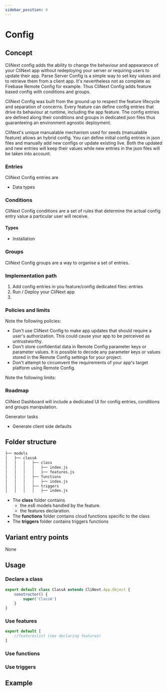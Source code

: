 ```yaml
---
sidebar_position: 4
---
```


# Config

## Concept
CliNext config adds the ability to change the behaviour and appearance of your CliNext app without  redeploying your server or requiring users to update their app. 
Parse Server Config is a simple way to set key values and to retrieve them from a client app. It's nevertheless not as complete as Firebase Remote Config for example. Thus CliNext Config adds feature based config with conditions and groups.

CliNext Config was built from the ground up to respect the feature lifecycle and separation of concerns. Every feature can define config entries that drive its behaviour at runtime, including the app feature. The config entries are defined along their conditions and groups in dedicated json files thus guaranteeing an environment agnostic deployment.

CliNext's unique manualable mechanism used for seeds (manualable feature) allows an hybrid config. You can define initial config entries in json files and manually add new configs or update existing live. Both the updated and new entries will keep their values while new entries in the json files will be taken into account.

### Entries

CliNext Config entries are 
- Data types

### Conditions

CliNext Config conditions are a set of rules that determine the actual config entry value a particular user will receive.

#### Types
- Installation


### Groups
CliNext Config groups are a way to organise a set of entries.


### Implementation path

1. Add config entries in you feature/config dedicated files: entries
2. Run / Deploy your CliNext app
3. 

### Policies and limits

Note the following policies:

- Don't use CliNext Config to make app updates that should require a user's authorization. This could cause your app to be perceived as untrustworthy.
- Don't store confidential data in Remote Config parameter keys or parameter values. It is possible to decode any parameter keys or values stored in the Remote Config settings for your project.
- Don't attempt to circumvent the requirements of your app's target platform using Remote Config.

Note the following limits:



### Roadmap

CliNext Dashboard will include a dedicated UI for config entries, conditions and groups manipulation.



Generator tasks
- Generate client side defaults

## Folder structure

```bash
├── models
│   ├── classA
│   │   │   ├── class
│   │   │   │   ├── index.js
│   │   │   │   ├── features.js
│   │   │   ├── functions
│   │   │   │   ├── index.js
│   │   │   ├── triggers
│   │   │   │   ├── index.js
```

- The **class** folder contains 
    - the es6 models handled by the feature.
    - the features declaration.
- The **functions** folder contains cloud functions specific to the class
- The **triggers** folder contains triggers functions

## Variant entry points
None

## Usage
### Declare a class

```js
export default class ClassA extends CliNext.App.Object {
    constructor() {
        super('ClassA')
    }
}
```
### Use features
```js
export default [
    //featureslist (see declaring features)
]
```

### Use functions
### Use triggers

## Example